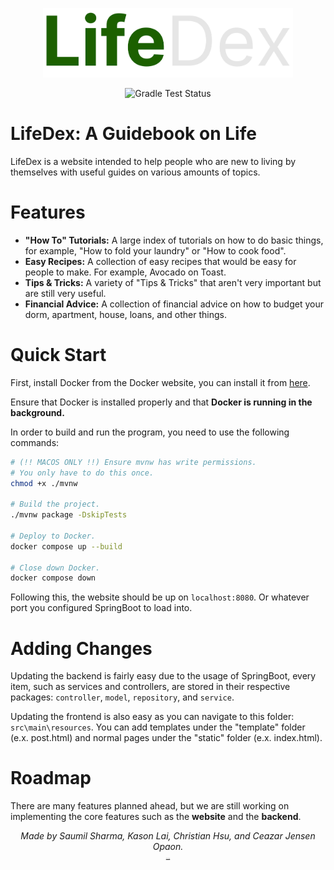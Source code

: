 <p align="center">
  <img src="docs/images/LifeDexLogoSmall.png" width="400px" alt="LifeDex Logo">
</p>

<p align="center">
  <img src="https://github.com/Morioucho/LifeDex/actions/workflows/gradle.yml/badge.svg" alt="Gradle Test Status">
</p>


# LifeDex: A Guidebook on Life
LifeDex is a website intended to help people who are new to living by themselves with useful guides on various amounts of topics.

# Features
- **"How To" Tutorials:** A large index of tutorials on how to do basic things, for example, "How to fold your laundry" or "How to cook food".
- **Easy Recipes:** A collection of easy recipes that would be easy for people to make. For example, Avocado on Toast.
- **Tips & Tricks:** A variety of "Tips & Tricks" that aren't very important but are still very useful.
- **Financial Advice:** A collection of financial advice on how to budget your dorm, apartment, house, loans, and other things.

# Quick Start
First, install Docker from the Docker website, you can install it from [here](https://www.docker.com/).

Ensure that Docker is installed properly and that **Docker is running in the background.**

In order to build and run the program, you need to use the following commands:
```bash
# (!! MACOS ONLY !!) Ensure mvnw has write permissions.
# You only have to do this once.
chmod +x ./mvnw

# Build the project.
./mvnw package -DskipTests

# Deploy to Docker.
docker compose up --build

# Close down Docker.
docker compose down
```
Following this, the website should be up on `localhost:8080`. Or whatever port you configured SpringBoot to load into.

# Adding Changes
Updating the backend is fairly easy due to the usage of SpringBoot, every item, such as services and controllers, are stored in their respective packages: `controller`, `model`, `repository`, and `service`.

Updating the frontend is also easy as you can navigate to this folder: `src\main\resources`. You can add templates under the "template" folder (e.x. post.html) and normal pages under the "static" folder (e.x. index.html).

# Roadmap
There are many features planned ahead, but we are still working on implementing the core features such as the **website** and the **backend**.
  
  
<p align="center">
  <i> Made by Saumil Sharma, Kason Lai, Christian Hsu, and Ceazar Jensen Opaon.</i> <br>
  <sub><sup><sub><sup><sub><sup><sub><sup><sub><sup><sub><sup><sub><sup><sub><sup><a href="docs\Information.md">A little easter egg.</a></sup></sub></sup></sub></sup></sub></sup></sub></sup></sub></sup></sub></sup></sub></sup></sub>
</p>

